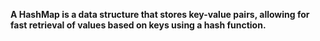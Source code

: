 <b bg="red">A HashMap is a data structure that stores key-value pairs, allowing for fast retrieval of values based on keys using a hash function.</b>
